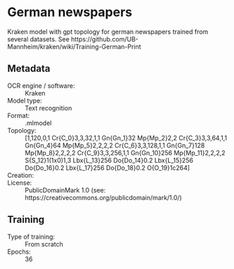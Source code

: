 <link rel="stylesheet" href="../../../../../table_hide.css"/>
<div>
   <h1 id="title">German newspapers</h1>
   <p id="paragraph">Kraken model with gpt topology for german newspapers trained from several datasets.
See https://github.com/UB-Mannheim/kraken/wiki/Training-German-Print</p>
   <h2>Metadata</h2>
   <dl class="grid">
      <dt id="Language">OCR engine / software:</dt>
      <dd>Kraken</dd>
      <dt id="Type">Model type:</dt>
      <dd>Text recognition</dd>
      <dt id="Format">Format:</dt>
      <dd>.mlmodel</dd>
      <dt id="Topology">Topology:</dt>
      <dd>[1,120,0,1 Cr{C_0}3,3,32,1,1 Gn{Gn_1}32 Mp{Mp_2}2,2 Cr{C_3}3,3,64,1,1 Gn{Gn_4}64 Mp{Mp_5}2,2,2,2 Cr{C_6}3,3,128,1,1 Gn{Gn_7}128 Mp{Mp_8}2,2,2,2 Cr{C_9}3,3,256,1,1 Gn{Gn_10}256 Mp{Mp_11}2,2,2,2 S{S_12}1(1x0)1,3 Lbx{L_13}256 Do{Do_14}0.2 Lbx{L_15}256 Do{Do_16}0.2 Lbx{L_17}256 Do{Do_18}0.2 O{O_19}1c264]</dd>
      <dt id="Creation">Creation:</dt>
      <dd></dd>
      <dt id="License">License:</dt>
      <dd>PublicDomainMark 1.0 (see: https://creativecommons.org/publicdomain/mark/1.0/)</dd>
   </dl>
   <h2>Training</h2>
   <dl class="grid">
      <dt id="Training-type">Type of training:</dt>
      <dd>From scratch</dd>
      <dt id="Epochs">Epochs:</dt>
      <dd>36</dd>
   </dl> 
</div>
